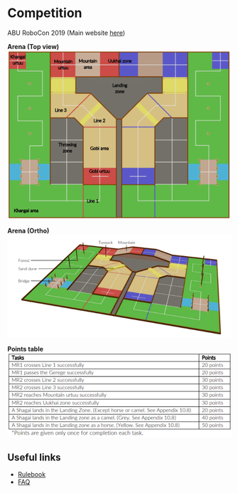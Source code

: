 # Competition
ABU RoboCon 2019 (Main website [here](http://aburobocon2019.mnb.mn/en))

**Arena (Top view)**<br>
![Arena](./DATA/RoboCon2019-Arena.png)

**Arena (Ortho)**<br>
![Arena Ortho](./DATA/RoboCon2019-Arena-Ortho.png)

**Points table**<br>
![Tasks](./DATA/RoboCon2019-Tasks.png)
## Useful links
- [Rulebook](http://aburobocon2019.mnb.mn/uploads/file/Robocon_2019_Mongolia_RULE.pdf)
- [FAQ](http://aburobocon2019.mnb.mn/en/faq)
